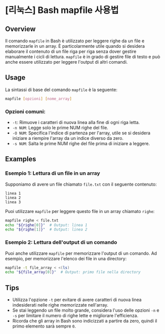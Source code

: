 # [리눅스] Bash mapfile 사용법

## Overview
Il comando `mapfile` in Bash è utilizzato per leggere righe da un file e memorizzarle in un array. È particolarmente utile quando si desidera elaborare il contenuto di un file riga per riga senza dover gestire manualmente i cicli di lettura. `mapfile` è in grado di gestire file di testo e può anche essere utilizzato per leggere l'output di altri comandi.

## Usage
La sintassi di base del comando `mapfile` è la seguente:

```bash
mapfile [opzioni] [nome_array]
```

### Opzioni comuni:
- `-t`: Rimuove i caratteri di nuova linea alla fine di ogni riga letta.
- `-n NUM`: Legge solo le prime NUM righe del file.
- `-O NUM`: Specifica l'indice di partenza per l'array, utile se si desidera iniziare a riempire l'array da un indice diverso da zero.
- `-s NUM`: Salta le prime NUM righe del file prima di iniziare a leggere.

## Examples
### Esempio 1: Lettura di un file in un array
Supponiamo di avere un file chiamato `file.txt` con il seguente contenuto:

```
linea 1
linea 2
linea 3
```

Puoi utilizzare `mapfile` per leggere questo file in un array chiamato `righe`:

```bash
mapfile righe < file.txt
echo "${righe[0]}"  # Output: linea 1
echo "${righe[1]}"  # Output: linea 2
```

### Esempio 2: Lettura dell'output di un comando
Puoi anche utilizzare `mapfile` per memorizzare l'output di un comando. Ad esempio, per memorizzare l'elenco dei file in una directory:

```bash
mapfile -t file_array < <(ls)
echo "${file_array[0]}"  # Output: primo file nella directory
```

## Tips
- Utilizza l'opzione `-t` per evitare di avere caratteri di nuova linea indesiderati nelle righe memorizzate nell'array.
- Se stai leggendo un file molto grande, considera l'uso delle opzioni `-n` e `-s` per limitare il numero di righe lette e migliorare l'efficienza.
- Ricorda che gli array in Bash sono indicizzati a partire da zero, quindi il primo elemento sarà sempre `0`.